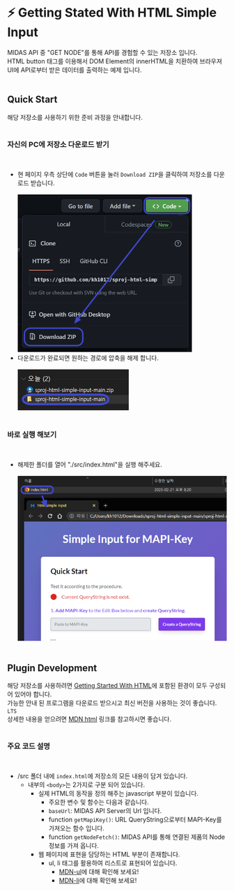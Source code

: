 # :zap: Getting Stated With HTML Simple Input

MIDAS API 중 "GET NODE"를 통해 API를 경험할 수 있는 저장소 입니다.\
HTML button 태그를 이용해서 DOM Element의 innerHTML을 치환하여 브라우져 UI에 API로부터 받은 데이터를 출력하는 예제 입니다.
<br /><br />

## Quick Start

해당 저장소를 사용하기 위한 준비 과정을 안내합니다.
<br /><br />

### 자신의 PC에 저장소 다운로드 받기
<br />

- 현 페이지 우측 상단에 `Code` 버튼을 눌러 `Download ZIP`을 클릭하여 저장소를 다운로드 받습니다.\
  <br />
  <img src="./img/download.png" width="400px" />
- 다운로드가 완료되면 원하는 경로에 압축을 해제 합니다.\
  <br />
  ![img](./img/releasezip.png)
<br /><br />

### 바로 실행 해보기
<br />

- 해제한 폴더를 열어 "./src/index.html"을 실행 해주세요.\
  <br />
  <img src="./img/openhtml.png" width="600px" />
<br /><br />

## Plugin Development

해당 저장소를 사용하려면 [Getting Started With HTML](https://github.com/kh1012/sproj-prerequisite/tree/main/html)에 포함된 환경이 모두 구성되어 있어야 합니다. \
가능한 안내 된 프로그램을 다운로드 받으시고 최신 버전을 사용하는 것이 좋습니다. `LTS`\
상세한 내용을 얻으려면 [MDN html](https://developer.mozilla.org/ko/docs/Web/HTML) 링크를 참고하시면 좋습니다.
<br /><br />

### 주요 코드 설명
<br />

- /src 폴더 내에 `index.html`에 저장소의 모든 내용이 담겨 있습니다.
  - 내부의 `<body>`는 2가지로 구분 되어 있습니다.
    - 실제 HTML의 동작을 정의 해주는 javascript 부분이 있습니다.
      - 주요한 변수 및 함수는 다음과 같습니다.
      - `baseUrl`: MIDAS API Server의 Url 입니다.
      - function `getMapiKey()`: URL QueryString으로부터 MAPI-Key를 가져오는 함수 입니다.
      - function `getNodeFetch()`: MIDAS API를 통해 연결된 제품의 Node 정보를 가져 옵니다.
    - 웹 페이지에 표현을 담당하는 HTML 부분이 존재합니다.
      - ul, li 태그를 활용하여 리스트로 표현되어 있습니다.
        - [MDN-ul](https://developer.mozilla.org/ko/docs/Web/HTML/Element/ul)에 대해 확인해 보세요!
        - [MDN-li](https://developer.mozilla.org/ko/docs/Web/HTML/Element/li)에 대해 확인해 보세요!

